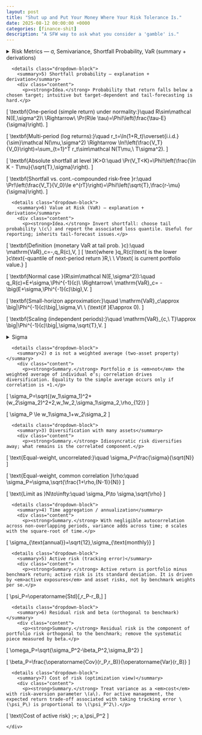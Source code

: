 ```yaml
---
layout: post
title: "Shut up and Put Your Money Where Your Risk Tolerance Is."
date: 2025-08-12 00:00:00 +0000
categories: [finance-shit]
description: "A SFW way to ask what you consider a 'gamble' is."
---
```


<!-- Single Flashcard — G&K Ch.3 (pp.42–46): Summary + Formulas + Derivations -->

<div class="flashcard">
  <details>
    <summary>Risk Metrics — σ, Semivariance, Shortfall Probability, VaR (summary + derivations)</summary>
    <div class="back">
      <p><em>Open each drop-down for the bite-size summary and the matching math.</em></p>

      <details class="dropdown-block">
        <summary>1) What a usable risk measure must satisfy</summary>
        <div class="content">
          <ul>
            <li><strong>Universal & impersonal.</strong> Not investor-specific; works across mandates.</li>
            <li><strong>Symmetric.</strong> Judge up/down moves consistently relative to a benchmark.</li>
            <li><strong>Flexible & aggregable.</strong> Applies to assets and portfolios; adds up cleanly.</li>
            <li><strong>Forecastable.</strong> Estimable with reasonable stability out of sample.</li>
          </ul>
        </div>
      </details>

      <details class="dropdown-block">
        <summary>2) Distribution vs. single-number risk</summary>
        <div class="content">
          <p>The full return distribution answers every risk question but is unwieldy. In practice we compress it to a single, stable, aggregable statistic—leading to variance/standard deviation.</p>
        </div>
      </details>

      <details class="dropdown-block">
        <summary>3) Standard deviation (the workhorse)</summary>
        <div class="content">
          <p><strong>Idea.</strong> Dispersion about the mean is the operative “cost of risk;” use variance for math, σ for reporting. Stable and portfolio-aggregable.</p>

\[
\operatorname{Var}(r)=\mathbb{E}\!\big[(r-\mu)^2\big],\qquad 
\sigma=\sqrt{\operatorname{Var}(r)}.
\]

\[
\text{Annualization (i.i.d.):}\quad 
\sigma_{\text{ann}}=\sqrt{N}\,\sigma_{\text{per}},\qquad
\sigma_{\text{ann}}^2=N\,\sigma_{\text{per}}^2.
\]

          <p><small>Under (approx.) normal returns, ≈⅔ of outcomes lie within \(\mu\pm\sigma\).</small></p>
        </div>
      </details>

      <details class="dropdown-block">
        <summary>4) Downside measures — overview & semivariance formulas</summary>
        <div class="content">
          <p><strong>Overview.</strong> Downside metrics focus on “bad” outcomes. They are intuitive but harder to aggregate/forecast; with symmetric returns they add little beyond variance.</p>

\[
\textbf{Semivariance about mean:}\quad 
\operatorname{SemiVar}(r)=\mathbb{E}\!\big[(\mu-r)^2\,\mathbf{1}_{\{r<\mu\}}\big].
\]

\[
\textbf{Target semivariance (threshold }\tau\textbf{):}\quad 
\operatorname{SemiVar}_{\tau}(r)=\mathbb{E}\!\big[(\tau-r)^2\,\mathbf{1}_{\{r<\tau\}}\big].
\]

\[
\textbf{Sample estimator:}\quad 
\widehat{\operatorname{SemiVar}}=\frac{1}{T}\sum_{t=1}^{T}(\hat\mu-r_t)^2\,\mathbf{1}(r_t<\hat\mu),\quad 
\hat\mu=\frac{1}{T}\sum_{t=1}^{T} r_t.
\]

\[
\textbf{Symmetry relation:}\quad \operatorname{SemiVar}(r)=\tfrac{1}{2}\operatorname{Var}(r)\ \ \text{if the distribution is symmetric.}
\]
        </div>
      </details>

      <details class="dropdown-block">
        <summary>5) Shortfall probability — explanation + derivation</summary>
        <div class="content">
          <p><strong>Idea.</strong> Probability that return falls below a chosen target; intuitive but target-dependent and tail-forecasting is hard.</p>

\[
\textbf{One-period (simple return) under normality:}\quad 
R\sim\mathcal N(E,\sigma^2)\ \Rightarrow\ 
\Pr(R\le \tau)=\Phi\!\left(\frac{\tau-E}{\sigma}\right).
\]

\[
\textbf{Multi-period (log returns):}\quad 
r_t=\ln(1+R_t)\overset{i.i.d.}{\sim}\mathcal N(\mu,\sigma^2)
\Rightarrow
\ln\!\left(\frac{V_T}{V_0}\right)=\sum_{t=1}^T r_t\sim\mathcal N(T\mu,\ T\sigma^2).
\]

\[
\textbf{Absolute shortfall at level }K>0:\quad 
\Pr(V_T<K)=\Phi\!\left(\frac{\ln K - T\mu}{\sqrt{T}\,\sigma}\right).
\]

\[
\textbf{Shortfall vs. cont.-compounded risk-free }r:\quad 
\Pr\!\left(\frac{V_T}{V_0}\le e^{rT}\right)=\Phi\!\left(\sqrt{T}\,\frac{r-\mu}{\sigma}\right).
\]
        </div>
      </details>

      <details class="dropdown-block">
        <summary>6) Value at Risk (VaR) — explanation + derivation</summary>
        <div class="content">
          <p><strong>Idea.</strong> Invert shortfall: choose tail probability \(c\) and report the associated loss quantile. Useful for reporting; inherits tail-forecast issues.</p>

\[
\textbf{Definition (monetary VaR at tail prob. }c):\quad 
\mathrm{VaR}_c=-\,q_R(c)\,V,
\]
\[
\text{where }q_R(c)\text{ is the lower }c\text{-quantile of next-period return }R,\ \ V\text{ is current portfolio value.}
\]

\[
\textbf{Normal case }(R\sim\mathcal N(E,\sigma^2)):\quad 
q_R(c)=E+\sigma\,\Phi^{-1}(c)\ \Rightarrow\ 
\mathrm{VaR}_c= -\big(E+\sigma\,\Phi^{-1}(c)\big)\,V.
\]

\[
\textbf{Small-horizon approximation:}\quad 
\mathrm{VaR}_c\approx \big|\Phi^{-1}(c)\big|\,\sigma\,V\ \ (\text{if }E\approx 0).
\]

\[
\textbf{Scaling (independent periods):}\quad 
\mathrm{VaR}_{c,\ T}\approx \big|\Phi^{-1}(c)\big|\,\sigma\,\sqrt{T}\,V.
\]
        </div>
      </details>
    </div>
  </details>
</div>

<!-- Flashcard — G&K Ch.3 (pp.47–52): Risk, Diversification, Active & Residual Risk -->

<div class="flashcard">
  <details>
    <summary>Sigma</summary>
    <div class="back">
      <p><em>Open sections for the bite-size summary interleaved with the key formulas.</em></p>

      <details class="dropdown-block">
        <summary>1) Standard deviation as the risk metric</summary>
        <div class="content">
          <p><strong>Summary.</strong> Use the standard deviation of return as “risk”; use variance as the cost in optimization. For a given period, the risk of the excess return equals the risk of the total return because the risk-free rate is known at the start.</p>

\[
\operatorname{Var}(r)=\mathbb{E}\big[(r-\mu)^2\big]
\]

\[
\sigma=\sqrt{\operatorname{Var}(r)}
\]
        </div>
      </details>

      <details class="dropdown-block">
        <summary>2) σ is not a weighted average (two-asset property)</summary>
        <div class="content">
          <p><strong>Summary.</strong> Portfolio σ is <em>not</em> the weighted average of individual σ’s; correlation drives diversification. Equality to the simple average occurs only if correlation is +1.</p>

\[
\sigma_P=\sqrt{(w_1\sigma_1)^2+(w_2\sigma_2)^2+2\,w_1w_2\,\sigma_1\sigma_2\,\rho_{12}}
\]

\[
\sigma_P \le w_1\sigma_1+w_2\sigma_2
\]
        </div>
      </details>

      <details class="dropdown-block">
        <summary>3) Diversification with many assets</summary>
        <div class="content">
          <p><strong>Summary.</strong> Idiosyncratic risk diversifies away; what remains is the correlated component.</p>

\[
\text{Equal-weight, uncorrelated:}\quad \sigma_P=\frac{\sigma}{\sqrt{N}}
\]

\[
\text{Equal-weight, common correlation }\rho:\quad 
\sigma_P=\sigma\,\sqrt{\frac{1+\rho\,(N-1)}{N}}
\]

\[
\text{Limit as }N\to\infty:\quad \sigma_P\to \sigma\,\sqrt{\rho}
\]
        </div>
      </details>

      <details class="dropdown-block">
        <summary>4) Time aggregation / annualization</summary>
        <div class="content">
          <p><strong>Summary.</strong> With negligible autocorrelation across non-overlapping periods, variance adds across time; σ scales with the square-root of time.</p>

\[
\sigma_{\text{annual}}=\sqrt{12}\,\sigma_{\text{monthly}}
\]
        </div>
      </details>

      <details class="dropdown-block">
        <summary>5) Active risk (tracking error)</summary>
        <div class="content">
          <p><strong>Summary.</strong> Active return is portfolio minus benchmark return; active risk is its standard deviation. It is driven by <em>active exposures</em> and asset risks, not by benchmark weights per se.</p>

\[
\psi_P=\operatorname{Std}[\,r_P-r_B\,]
\]
        </div>
      </details>

      <details class="dropdown-block">
        <summary>6) Residual risk and beta (orthogonal to benchmark)</summary>
        <div class="content">
          <p><strong>Summary.</strong> Residual risk is the component of portfolio risk orthogonal to the benchmark; remove the systematic piece measured by beta.</p>

\[
\omega_P=\sqrt{\sigma_P^2-\beta_P^2\,\sigma_B^2}
\]

\[
\beta_P=\frac{\operatorname{Cov}(r_P,r_B)}{\operatorname{Var}(r_B)}
\]
        </div>
      </details>

      <details class="dropdown-block">
        <summary>7) Cost of risk (optimization view)</summary>
        <div class="content">
          <p><strong>Summary.</strong> Treat variance as a <em>cost</em> with risk-aversion parameter \(a\). For active management, the expected return trade-off associated with taking tracking error \(\psi_P\) is proportional to \(\psi_P^2\).</p>

\[
\text{Cost of active risk} \;=\; a\,\psi_P^2
\]
        </div>
      </details>

    </div>
  </details>
</div>

